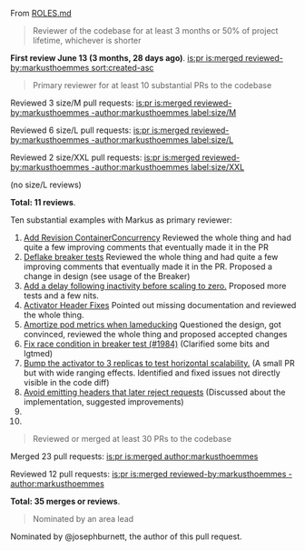 From [ROLES.md](https://github.com/knative/docs/blob/85cb853b9bd6c5b2f156a9e965634e7326694f99/community/ROLES.md#approver)

> Reviewer of the codebase for at least 3 months or 50% of project lifetime, whichever is shorter

**First review June 13 (3 months, 28 days ago)**.  [is:pr is:merged reviewed-by:markusthoemmes sort:created-asc](https://github.com/knative/serving/pulls?utf8=✓&q=is%3Apr+is%3Amerged+reviewed-by%3Amarkusthoemmes+sort%3Acreated-asc)

>  Primary reviewer for at least 10 substantial PRs to the codebase

Reviewed 3 size/M pull requests: [is:pr is:merged reviewed-by:markusthoemmes -author:markusthoemmes label:size/M](https://github.com/knative/serving/pulls?utf8=%E2%9C%93&q=is%3Apr+is%3Amerged+reviewed-by%3Amarkusthoemmes+-author%3Amarkusthoemmes+label%3Asize%2FM)

Reviewed 6 size/L pull requests: [is:pr is:merged reviewed-by:markusthoemmes -author:markusthoemmes label:size/L ](https://github.com/knative/serving/pulls?utf8=%E2%9C%93&q=is%3Apr+is%3Amerged+reviewed-by%3Amarkusthoemmes+-author%3Amarkusthoemmes+label%3Asize%2FL)

Reviewed 2 size/XXL pull requests: [is:pr is:merged reviewed-by:markusthoemmes -author:markusthoemmes label:size/XXL](https://github.com/knative/serving/pulls?utf8=%E2%9C%93&q=is%3Apr+is%3Amerged+reviewed-by%3Amarkusthoemmes+-author%3Amarkusthoemmes+label%3Asize%2FXXL)

(no size/L reviews)

**Total: 11 reviews**.

Ten substantial examples with Markus as primary reviewer:

1. [Add Revision ContainerConcurrency](https://github.com/knative/serving/pull/1917) Reviewed the whole thing and had quite a few improving comments that eventually made it in the PR
2. [Deflake breaker tests](https://github.com/knative/serving/pull/1807) Reviewed the whole thing and had quite a few improving comments that eventually made it in the PR. Proposed a change in design (see usage of the Breaker)
3. [Add a delay following inactivity before scaling to zero.](https://github.com/knative/serving/pull/1906) Proposed more tests and a few nits.
4. [Activator Header Fixes](https://github.com/knative/serving/pull/2047) Pointed out missing documentation and reviewed the whole thing.
5. [Amortize pod metrics when lameducking](https://github.com/knative/serving/pull/2109) Questioned the design, got convinced, reviewed the whole thing and proposed accepted changes
6. [Fix race condition in breaker test (#1984)](https://github.com/knative/serving/pull/2137) (Clarified some bits and lgtmed)
7. [Bump the activator to 3 replicas to test horizontal scalability.](https://github.com/knative/serving/pull/2171) (A small PR but with wide ranging effects. Identified and fixed issues not directly visible in the code diff)
8. [Avoid emitting headers that later reject requests](https://github.com/knative/serving/pull/2240) (Discussed about the implementation, suggested improvements)
9. 
10. 

> Reviewed or merged at least 30 PRs to the codebase


Merged 23 pull requests: [is:pr is:merged author:markusthoemmes ](https://github.com/knative/serving/pulls?utf8=%E2%9C%93&q=is%3Apr+is%3Amerged+author%3Amarkusthoemmes)

Reviewed 12 pull requests: [is:pr is:merged reviewed-by:markusthoemmes -author:markusthoemmes ](https://github.com/knative/serving/pulls?utf8=%E2%9C%93&q=is%3Apr+is%3Amerged+reviewed-by%3Amarkusthoemmes+-author%3Amarkusthoemmes)

**Total: 35 merges or reviews**.

> Nominated by an area lead

Nominated by @josephburnett, the author of this pull request.
